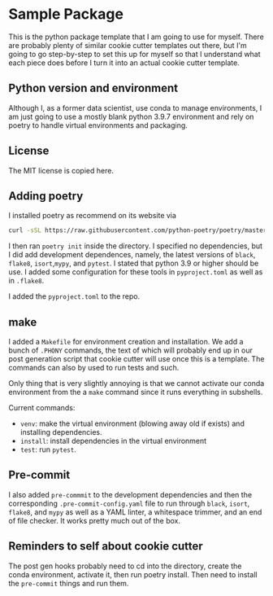 # Sample Package

This is the python package template that I am going to use for myself.
There are probably plenty of similar cookie cutter templates out there,
but I'm going to go step-by-step to set this up for myself so that I
understand what each piece does before I turn it into an actual cookie cutter
template.


## Python version and environment


Although I, as a former data scientist, use conda to manage environments, I
am just going to use a mostly blank python 3.9.7 environment and rely on
poetry to handle virtual environments and packaging.


## License

The MIT license is copied here.


## Adding poetry


I installed poetry as recommend on its website via

```bash
curl -sSL https://raw.githubusercontent.com/python-poetry/poetry/master/get-poetry.py | python -
```

I then ran `poetry init` inside the directory. I specified no dependencies, but I
did add development dependences, namely, the latest versions of `black`, `flake8`, `isort`,`mypy`,
and `pytest`. I stated that python 3.9 or higher should be use. I added some configuration
for these tools in `pyproject.toml` as well as in `.flake8`.

I added the `pyproject.toml` to the repo.


## make


I added a `Makefile` for environment creation and installation. We add a bunch of
`.PHONY` commands, the text of which will probably end up in our post generation
script that cookie cutter will use once this is a template. The commands can also
by used to run tests and such.

Only thing that is very slightly annoying is that we cannot activate our conda
environment from the a `make` command since it runs everything in subshells.

Current commands:
- `venv`: make the virtual environment (blowing away old if exists) and
installing dependencies.
- `install`: install dependencies in the virtual environment
- `test`: run `pytest`.


## Pre-commit


I also added `pre-commmit` to the development dependencies and then the corresponding
`.pre-commit-config.yaml` file to run through `black`, `isort`, `flake8`, and `mypy`
as well as a YAML linter, a whitespace trimmer, and an end of file checker. It works
pretty much out of the box.


## Reminders to self about cookie cutter


The post gen hooks probably need to cd into the directory, create the conda environment,
activate it, then run poetry install. Then need to install the `pre-commit` things
and run them.
